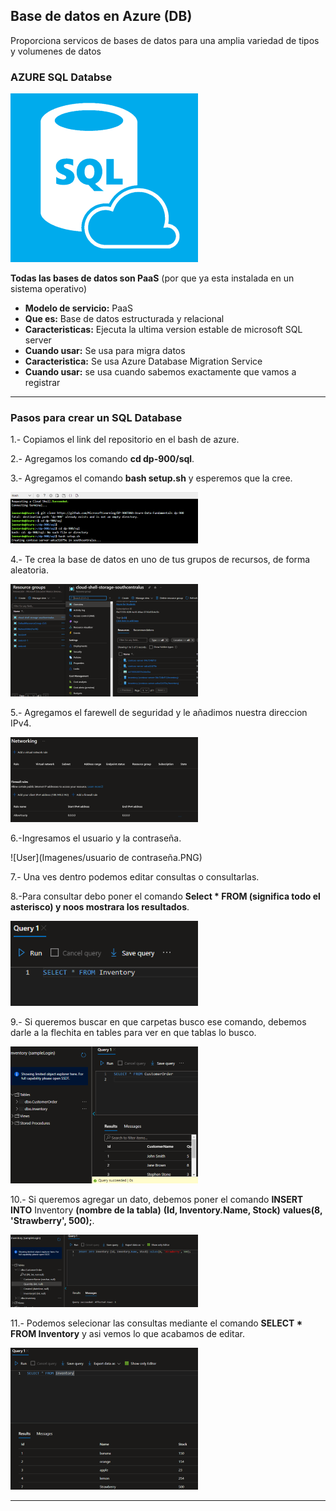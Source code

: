 ## Base de datos en Azure  (DB)

Proporciona servicos de bases de datos para una amplia variedad de tipos y volumenes de datos

### AZURE SQL Databse

![SQL Data Base](Imagenes/AzureSQLdb1.png)

**Todas las bases de datos son PaaS** (por que ya esta instalada en un sistema operativo)

- **Modelo de servicio:** PaaS
- **Que es:** Base de datos estructurada y relacional
- **Caracteristicas:** Ejecuta la ultima version estable de microsoft SQL server
- **Cuando usar:** Se usa para migra datos
- **Caracteristica:** Se usa Azure Database Migration Service
- **Cuando usar:** se usa cuando sabemos exactamente que vamos a registrar

-----------------------------------------------------------------------------------------------

### Pasos para crear un SQL Database

1.- Copiamos el link del repositorio en el bash de azure.

2.- Agregamos los comando **cd dp-900/sql**.

3.- Agregamos el comando **bash setup.sh** y esperemos que la cree.

![Bash](Imagenes/comandos.PNG)

4.- Te crea la base de datos en uno de tus grupos de recursos, de forma aleatoria.

![Group Resources](Imagenes/groupresources.PNG)

5.- Agregamos el farewell de seguridad y le añadimos nuestra direccion IPv4.

 ![Farewall](Imagenes/Network.PNG)

6.-Ingresamos el usuario y la contraseña.

![User](Imagenes/usuario de contraseña.PNG)

7.- Una ves dentro podemos editar consultas o consultarlas.


8.-Para consultar debo poner el comando **Select * FROM (significa todo el asterisco) y noos mostrara los resultados**.

![Consulta1](Imagenes/comandoparaConsultar.PNG)

9.- Si queremos buscar en que carpetas busco ese comando, debemos darle a la flechita en tables para ver en que tablas lo busco.

![Tablas](Imagenes/acavemosotraconsultaconTablasyResultados.PNG)

10.- Si queremos agregar un dato, debemos poner el comando **INSERT INTO** Inventory **(nombre de la tabla)** **(Id, Inventory.Name, Stock)** **values(8, 'Strawberry', 500);**.


![Insertar Consulta Nueva](Imagenes/InsertarConsltaSQL.PNG)

11.- Podemos selecionar las consultas mediante el comando **SELECT * FROM Inventory** y asi vemos lo que acabamos de editar.

![Visualizar la consulta nueva](Imagenes/SELECTFROM.PNG)

------------------------------------------------------------------------------------------------------------------------------
